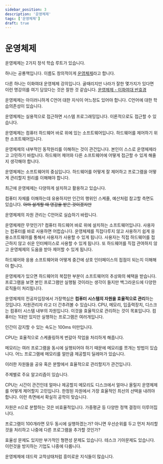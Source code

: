 ```yaml
---
sidebar_position: 3
description: '운영체제'
tags: ['운영체제']
draft: true
---
```


# 운영체제

운영체제는 2가지 정석 학습 루트가 있습니다.

하나는 공룡책입니다. 이름도 창의적이게 [운영체제](https://www.yes24.com/Product/Goods/89496122)라고 합니다.

다른 하나는 이화여대 운영체제 강의입니다. 골때리지만 나라가 잘한 몇가지가 있다면 이런 명강의를 여기 담았다는 것은 잘한 것 같습니다. [운영체제 - 이화여대 반효경](http://www.kocw.net/home/search/kemView.do?kemId=1046323)

운영체제는 아이러니하게 C언어 대한 지식이 어느정도 있어야 합니다. C언어에 대한 학습의존성이 있습니다.

운영체제는 실용적으로 접근하면 시스템 프로그래밍입니다. 이론적으로도 접근할 수 있습니다.

운영체제는 컴퓨터 하드웨어 바로 위에 있는 소프트웨어입니다. 하드웨어를 제어하기 위한 소프트웨어입니다.

운영체제의 내부적인 동작원리를 이해하는 것이 관건입니다. 본인이 스스로 운영체제라고 고민하기 바랍니다. 하드웨어 제어와 다른 소프트웨어에 어떻게 접근할 수 있게 해줄지 생각해야 합니다.

운영체제는 소프트웨어의 중심입니다. 하드웨어를 어떻게 잘 제어하고 프로그램을 어떻게 관리할지 원리를 이해해야 합니다.

최근에 운영체제는 다양하게 설치하고 활용하고 있습니다.

컴퓨터 자체를 이해하는데 유용하지만 인간의 행위인 스케줄, 예산처럼 참고할 측면도 있습니다. ~~아마 설계할 때 영감을 받은 것이겠지만~~

운영체제의 자원 관리는 C언어로 실습하기 바랍니다.

운영체제란 무엇인가? 컴퓨터 하드웨어 바로 위에 설치하는 소프트웨어입니다. 사용자는 컴퓨터를 바로 사용하면 어럽습니다. 운영체제를 직접다루지 않고 사용하기 쉽게 응용소프트웨어를 통해서 사용자가 사용할 수 있게 됩니다. 사용자는 직접 하드웨어를 접근하지 않고 쉬운 인터페이스로 사용할 수 있게 됩니다. 또 하드웨어를 직접 관여하지 않고 운영체제의 도움을 받아 제어할 수 있게 됩니다.

하드웨어와 응용 소프트웨어와 어떻게 중간에 상호 인터페이스의 접점이 되는지 이해해야 합니다.

운영체제가 있으면 하드웨어의 복잡한 부분이 소프트웨어의 추상화의 혜택을 받습니다. 프로그램을 보면 본인 프로그램만 실행될 것이라는 생각이 들지만 백그라운드에 다양한 로직들이 처리됩니다.

운영체제의 전공자입장에서 가장핵심은 **컴퓨터 시스템의 자원을 효율적으로 관리**하는 것입니다. 자원관리자 라고 더 간추려볼 수 있습니다. CPU, 메모리, 입출력장치, 디스크는 컴퓨터 시스템 내부의 자원입니다. 이것을 효율적으로 관리하는 것이 목표입니다. 컴퓨터는 1대만 있지만 실행하는 프로그램은 여러개입니다.

인간이 감지할 수 있는 속도는 100ms 미만입니다.

CPU는 효율적으로 스케줄링하게 번갈아 작업을 처리하게 해줍니다.

메모리는 여러 프로그램을 동시에 실행되어야 하기 때문에 메모리를 쪼개는 방법이 있습니다. 어느 프로그램에 메모리를 얼만큼 제공할지 딜레마가 있습니다.

이러한 자원들을 공유 혹은 분할에서 효율적으로 관리할지가 관건입니다.

주제별로 주요 알고리즘이 있습니다.

CPU는 시간이 관건인데 얼마나 제공할지 메모리도 디스크에서 얼마나 올릴지 운영체제를 어떻게 제어할지 고민입니다. 한정된 자원에서 가장 효율적인 최선의 선택을 내려야 합니다. 이런 측면에서 확실히 공학이 맞습니다.

자원은 n으로 분할하는 것은 비효율적입니다. 가중평균 등 다양한 정책 결정이 이루어집니다.

프로그램이 100개라면 모두 동시에 실행하겠는가? 아니면 우선순위를 두고 먼저 처리할 것을 처리하고 나중에 다른 프로그램을 추가할 것인가?

효율성 문제도 있지만 부가적인 형편성 문제도 있습니다. 테스크 기아문제도 있습니다. 이런것을 방지하는 기업도 나중에 다룹니다.

운영체제에 데드락 교착상태처럼 흥미로운 지식들이 많습니다.
